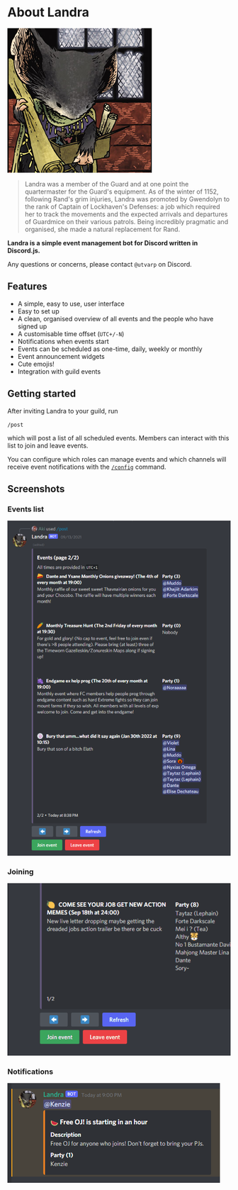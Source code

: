# About Landra

![](media/landra.png)

> Landra was a member of the Guard and at one point the quartermaster for the Guard's equipment. As of the winter of 1152, following Rand's grim injuries, Landra was promoted by Gwendolyn to the rank of Captain of Lockhaven's Defenses: a job which required her to track the movements and the expected arrivals and departures of Guardmice on their various patrols. Being incredibly pragmatic and organised, she made a natural replacement for Rand.

**Landra is a simple event management bot for Discord written in Discord.js.**

Any questions or concerns, please contact `@utvarp` on Discord.

## Features
- A simple, easy to use, user interface
- Easy to set up
- A clean, organised overview of all events and the people who have signed up
- A customisable time offset (`UTC+/-N`)
- Notifications when events start
- Events can be scheduled as one-time, daily, weekly or monthly
- Event announcement widgets
- Cute emojis!
- Integration with guild events

## Getting started
After inviting Landra to your guild, run
```discord
/post
```
which will post a list of all scheduled events. Members can interact with this list to join and leave events.

You can configure which roles can manage events and which channels will receive event notifications with the [`/config`](commands#config) command.



## Screenshots
### Events list
![list](media/list.png)

### Joining
![join](media/join.gif)

### Notifications
![notification](media/noti.png)

